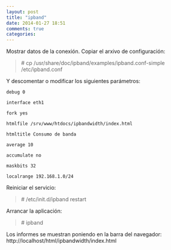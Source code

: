 ```yaml
---
layout: post
title: "ipband"
date: 2014-01-27 18:51
comments: true
categories: 
---
```

Mostrar datos de la conexión. Copiar el arxivo de configuración:

>\# cp /usr/share/doc/ipband/examples/ipband.conf-simple /etc/ipband.conf

Y descomentar o modificar los siguientes parámetros:

	debug 0

	interface eth1

	fork yes

	htmlfile /srv/www/htdocs/ipbandwidth/index.html

	htmltitle Consumo de banda

	average 10

	accumulate no

	maskbits 32

	localrange 192.168.1.0/24

Reiniciar el servicio:

>\# /etc/init.d/ipband restart

Arrancar la aplicación:

>\# ipband

Los informes se muestran poniendo en la barra del navegador: http://localhost/html/ipbandwidth/index.html

